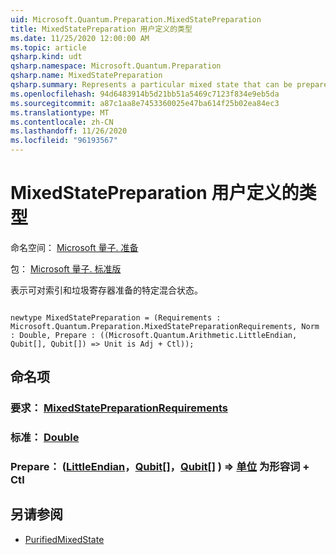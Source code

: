 ```yaml
---
uid: Microsoft.Quantum.Preparation.MixedStatePreparation
title: MixedStatePreparation 用户定义的类型
ms.date: 11/25/2020 12:00:00 AM
ms.topic: article
qsharp.kind: udt
qsharp.namespace: Microsoft.Quantum.Preparation
qsharp.name: MixedStatePreparation
qsharp.summary: Represents a particular mixed state that can be prepared on an index and a garbage register.
ms.openlocfilehash: 94d6483914b5d21bb51a5469c7123f834e9eb5da
ms.sourcegitcommit: a87c1aa8e7453360025e47ba614f25b02ea84ec3
ms.translationtype: MT
ms.contentlocale: zh-CN
ms.lasthandoff: 11/26/2020
ms.locfileid: "96193567"
---
```

# <a name="mixedstatepreparation-user-defined-type"></a>MixedStatePreparation 用户定义的类型

命名空间： [Microsoft 量子. 准备](xref:Microsoft.Quantum.Preparation)

包： [Microsoft 量子. 标准版](https://nuget.org/packages/Microsoft.Quantum.Standard)


表示可对索引和垃圾寄存器准备的特定混合状态。

```qsharp

newtype MixedStatePreparation = (Requirements : Microsoft.Quantum.Preparation.MixedStatePreparationRequirements, Norm : Double, Prepare : ((Microsoft.Quantum.Arithmetic.LittleEndian, Qubit[], Qubit[]) => Unit is Adj + Ctl));
```



## <a name="named-items"></a>命名项

### <a name="requirements--mixedstatepreparationrequirements"></a>要求： [MixedStatePreparationRequirements](xref:Microsoft.Quantum.Preparation.MixedStatePreparationRequirements)


### <a name="norm--double"></a>标准： [Double](xref:microsoft.quantum.lang-ref.double)


### <a name="prepare--littleendianqubitqubit--unit--is-adj--ctl"></a>Prepare： ([LittleEndian](xref:Microsoft.Quantum.Arithmetic.LittleEndian)，[Qubit](xref:microsoft.quantum.lang-ref.qubit)[]，[Qubit](xref:microsoft.quantum.lang-ref.qubit)[] ) => [单位](xref:microsoft.quantum.lang-ref.unit)  为形容词 + Ctl



## <a name="see-also"></a>另请参阅

- [PurifiedMixedState](xref:Microsoft.Quantum.PurifiedMixedState)